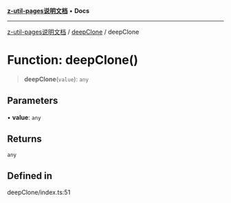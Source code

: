 [**z-util-pages说明文档**](../../README.md) • **Docs**

***

[z-util-pages说明文档](../../modules.md) / [deepClone](../README.md) / deepClone

# Function: deepClone()

> **deepClone**(`value`): `any`

## Parameters

• **value**: `any`

## Returns

`any`

## Defined in

deepClone/index.ts:51
